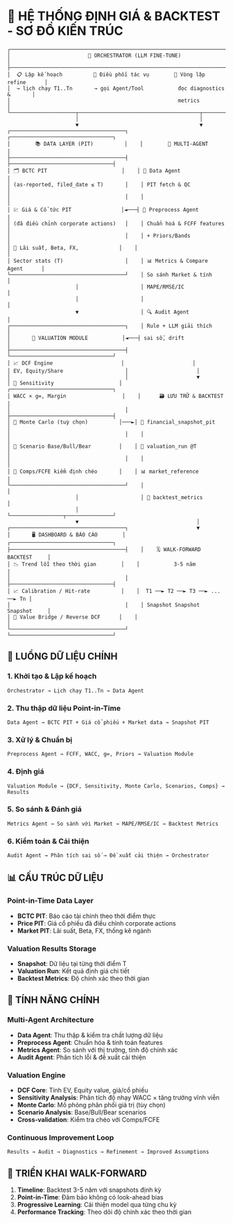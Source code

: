 # 🧭 HỆ THỐNG ĐỊNH GIÁ & BACKTEST - SƠ ĐỒ KIẾN TRÚC

```
┌─────────────────────────────────────────────────────────────────────────────┐
│                         🧭 ORCHESTRATOR (LLM FINE-TUNE)                     │
├─────────────────────────────────────────────────────────────────────────────┤
│  📋 Lập kế hoạch          🧩 Điều phối tác vụ        🔁 Vòng lặp refine      │
│  → lịch chạy T1..Tn       → gọi Agent/Tool           đọc diagnostics &       │
│                                                      metrics                 │
└─────────────────────┬───────────────────────────────────────┬───────────────┘
                      │                                       │
                      ▼                                       ▼
┌─────────────────────────────────────┐    ┌─────────────────────────────────┐
│        📚 DATA LAYER (PIT)          │    │        🤖 MULTI-AGENT           │
├─────────────────────────────────────┤    ├─────────────────────────────────┤
│ 🗂️ BCTC PIT                        │    │ 🧪 Data Agent                  │
│ (as-reported, filed_date ≤ T)       │    │ PIT fetch & QC                  │
│                                     │    │                                 │
│ 💹 Giá & Cổ tức PIT                │◄───┤ 🧮 Preprocess Agent             │
│ (đã điều chỉnh corporate actions)   │    │ Chuẩn hoá & FCFF features       │
│                                     │    │ + Priors/Bands                  │
│ 🏦 Lãi suất, Beta, FX,             │    │                                 │
│ Sector stats (T)                    │    │ 📊 Metrics & Compare Agent      │
└─────────────────────────────────────┘    │ So sánh Market & tính           │
                      │                    │ MAPE/RMSE/IC                    │
                      │                    │                                 │
                      ▼                    │ 🔍 Audit Agent                 │
┌─────────────────────────────────────┐    │ Rule + LLM giải thích           │
│       🧰 VALUATION MODULE           │◄───┤ sai số, drift                  │
├─────────────────────────────────────┤    └─────────────────────────────────┘
│ 📈 DCF Engine                      │                      │
│ EV, Equity/Share                    │                      │
│                                     │                      ▼
│ 🧷 Sensitivity                     │    ┌─────────────────────────────────┐
│ WACC × g∞, Margin                  │    │      🗃️ LƯU TRỮ & BACKTEST      │
│                                     │    ├─────────────────────────────────┤
│ 🎲 Monte Carlo (tuỳ chọn)          │───►│ 📀 financial_snapshot_pit       │
│                                     │    │                                 │
│ 🧭 Scenario Base/Bull/Bear         │    │ 💾 valuation_run @T             │
│                                     │    │                                 │
│ 📐 Comps/FCFE kiểm định chéo       │    │ 📊 market_reference             │
└─────────────────────────────────────┘    │                                 │
                      │                    │ 🧮 backtest_metrics             │
                      │                    └─────────────────┬───────────────┘
                      ▼                                      │
┌─────────────────────────────────────┐                      ▼
│       🖥️ DASHBOARD & BÁO CÁO        │    ┌─────────────────────────────────┐
├─────────────────────────────────────┤    │    🗓️ WALK-FORWARD BACKTEST     │
│ 📉 Trend lỗi theo thời gian        │    │           3-5 năm               │
│                                     │    ├─────────────────────────────────┤
│ 📈 Calibration / Hit-rate          │    │  T1 ──► T2 ──► T3 ──► ... ──► Tn │
│                                     │    │ Snapshot Snapshot Snapshot     │
│ 🧩 Value Bridge / Reverse DCF      │    │                                 │
└─────────────────────────────────────┘    └─────────────────────────────────┘
```

## 🔄 LUỒNG DỮ LIỆU CHÍNH

### 1. **Khởi tạo & Lập kế hoạch**
```
Orchestrator → Lịch chạy T1..Tn → Data Agent
```

### 2. **Thu thập dữ liệu Point-in-Time**
```
Data Agent → BCTC PIT + Giá cổ phiếu + Market data → Snapshot PIT
```

### 3. **Xử lý & Chuẩn bị**
```
Preprocess Agent → FCFF, WACC, g∞, Priors → Valuation Module
```

### 4. **Định giá**
```
Valuation Module → {DCF, Sensitivity, Monte Carlo, Scenarios, Comps} → Results
```

### 5. **So sánh & Đánh giá**
```
Metrics Agent → So sánh với Market → MAPE/RMSE/IC → Backtest Metrics
```

### 6. **Kiểm toán & Cải thiện**
```
Audit Agent → Phân tích sai số → Đề xuất cải thiện → Orchestrator
```

## 📊 CẤU TRÚC DỮ LIỆU

### **Point-in-Time Data Layer**
- **BCTC PIT**: Báo cáo tài chính theo thời điểm thực
- **Price PIT**: Giá cổ phiếu đã điều chỉnh corporate actions  
- **Market PIT**: Lãi suất, Beta, FX, thống kê ngành

### **Valuation Results Storage**
- **Snapshot**: Dữ liệu tại từng thời điểm T
- **Valuation Run**: Kết quả định giá chi tiết
- **Backtest Metrics**: Độ chính xác theo thời gian

## 🎯 TÍNH NĂNG CHÍNH

### **Multi-Agent Architecture**
- **Data Agent**: Thu thập & kiểm tra chất lượng dữ liệu
- **Preprocess Agent**: Chuẩn hóa & tính toán features
- **Metrics Agent**: So sánh với thị trường, tính độ chính xác
- **Audit Agent**: Phân tích lỗi & đề xuất cải thiện

### **Valuation Engine**
- **DCF Core**: Tính EV, Equity value, giá/cổ phiếu
- **Sensitivity Analysis**: Phân tích độ nhạy WACC × tăng trưởng vĩnh viễn
- **Monte Carlo**: Mô phỏng phân phối giá trị (tùy chọn)
- **Scenario Analysis**: Base/Bull/Bear scenarios
- **Cross-validation**: Kiểm tra chéo với Comps/FCFE

### **Continuous Improvement Loop**
```
Results → Audit → Diagnostics → Refinement → Improved Assumptions
```

## 🚀 TRIỂN KHAI WALK-FORWARD

1. **Timeline**: Backtest 3-5 năm với snapshots định kỳ
2. **Point-in-Time**: Đảm bảo không có look-ahead bias
3. **Progressive Learning**: Cải thiện model qua từng chu kỳ
4. **Performance Tracking**: Theo dõi độ chính xác theo thời gian